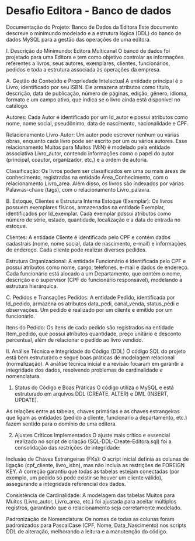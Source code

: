 # Desafio Editora - Banco de dados
Documentação do Projeto: Banco de Dados da Editora
Este documento descreve o minimundo modelado e a estrutura lógica (DDL) do banco de dados MySQL para a gestão das operações de uma editora.

I. Descrição do Minimundo: Editora Multicanal
O banco de dados foi projetado para uma Editora e tem como objetivo controlar as informações referentes a livros, seus autores, exemplares, clientes, funcionários, pedidos e toda a estrutura associada às operações da empresa.

A. Gestão de Conteúdo e Propriedade Intelectual
A entidade principal é o Livro, identificado por seu ISBN. Ele armazena atributos como título, descrição, data de publicação, número de páginas, edição, gênero, idioma, formato e um campo ativo, que indica se o livro ainda está disponível no catálogo.

Autores: Cada Autor é identificado por um Id_autor e possui atributos como nome, nome social, pseudônimo, data de nascimento, nacionalidade e CPF.

Relacionamento Livro-Autor: Um autor pode escrever nenhum ou várias obras, enquanto cada livro pode ser escrito por um ou vários autores. Esse relacionamento Muitos para Muitos (M:N) é modelado pela entidade associativa Livro_autor, contendo informações como o papel do autor (principal, coautor, organizador, etc.) e a ordem de autoria.

Classificação: Os livros podem ser classificados em uma ou mais áreas de conhecimento, registradas na entidade Área_Conhecimento, com o relacionamento Livro_area. Além disso, os livros são indexados por várias Palavras-chave (tags), com o relacionamento Livro_palavra.

B. Estoque, Clientes e Estrutura Interna
Estoque (Exemplar): Os livros possuem exemplares físicos, armazenados na entidade Exemplar, identificados por Id_exemplar. Cada exemplar possui atributos como número de série, estado, quantidade, localização e a data de entrada no estoque.

Clientes: A entidade Cliente é identificada pelo CPF e contém dados cadastrais (nome, nome social, data de nascimento, e-mail) e informações de endereço. Cada cliente pode realizar diversos pedidos.

Estrutura Organizacional: A entidade Funcionário é identificada pelo CPF e possui atributos como nome, cargo, telefones, e-mail e dados de endereço. Cada funcionário está alocado a um Departamento, que contém o nome, descrição e o supervisor (CPF do funcionário responsável), modelando a estrutura hierárquica.

C. Pedidos e Transações
Pedidos: A entidade Pedido, identificada por Id_pedido, armazena os atributos data_pedi, canal_venda, status_pedi e observações. Um pedido é realizado por um cliente e emitido por um funcionário.

Itens do Pedido: Os itens de cada pedido são registrados na entidade Item_pedido, que possui atributos quantidade, preço unitário e desconto percentual, além de relacionar o pedido ao livro vendido.

II. Análise Técnica e Integridade do Código (DDL)
O código SQL do projeto está bem estruturado e segue boas práticas de modelagem relacional (normalização). A análise técnica inicial e a revisão focaram em garantir a integridade dos dados, resolvendo problemas de cardinalidade e nomenclatura.

1. Status do Código e Boas Práticas
O código utiliza o MySQL e está estruturado em arquivos DDL (CREATE, ALTER) e DML (INSERT, UPDATE).

As relações entre as tabelas, chaves primárias e as chaves estrangeiras que ligam as entidades (pedido a cliente, funcionario a departamento, etc.) fazem sentido para o domínio de uma editora.

2. Ajustes Críticos Implementados
O ajuste mais crítico e essencial realizado no script de criação (SQL-DDL-Create-Editora.sql) foi a consolidação das restrições de integridade:

Inclusão de Chaves Estrangeiras (FKs): O script inicial definia as colunas de ligação (cpf_cliente, livro_isbn), mas não incluía as restrições de FOREIGN KEY. A correção garantiu que todas as tabelas estejam conectadas (por exemplo, um pedido só pode existir se houver um cliente válido), assegurando a integridade referencial dos dados.

Consistência de Cardinalidade: A modelagem das tabelas Muitos para Muitos (Livro_autor, Livro_area, etc.) foi ajustada para aceitar múltiplos registros, garantindo que o relacionamento seja corretamente modelado.

Padronização de Nomenclatura: Os nomes de todas as colunas foram padronizados para PascalCase (CPF, Nome, Data_Nascimento) nos scripts DDL de alteração, melhorando a leitura e a manutenção do código.
